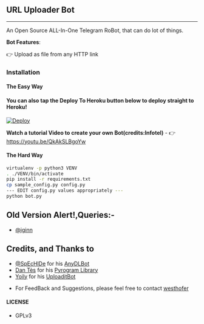 ## URL Uploader Bot
---

An Open Source ALL-In-One Telegram RoBot, that can do lot of things.

**Bot Features**:

👉 Upload as file from any HTTP link



### Installation

#### The Easy Way

#### You can also tap the Deploy To Heroku button below to deploy straight to Heroku!

[![Deploy](https://www.herokucdn.com/deploy/button.svg)](https://heroku.com/deploy?template=https://github.com/Westhofer/TGURLuploader-Bot/tree/master)

**Watch a tutorial Video to create your own Bot(credits:Infotel)** - 👉 https://youtu.be/QkAkSLBgoYw

#### The Hard Way

```sh
virtualenv -p python3 VENV
. ./VENV/bin/activate
pip install -r requirements.txt
cp sample_config.py config.py
--- EDIT config.py values appropriately ---
python bot.py
```
## Old Version Alert!,Queries:-
* [@jginn](https://telegram.dog/jginn)





## Credits, and Thanks to

* [@SpEcHlDe](https://telegram.dog/ThankTelegram) for his [AnyDLBot](https://telegram.dog/AnyDLBot)
* [Dan Tès](https://telegram.dog/haskell) for his [Pyrogram Library](https://github.com/pyrogram/pyrogram)
* [Yoily](https://telegram.dog/YoilyL) for his [UploaditBot](https://telegram.dog/UploaditBot)

- For FeedBack and Suggestions, please feel free to contact [westhofer](https://telegram.dog/Westhofer)

#### LICENSE
- GPLv3
